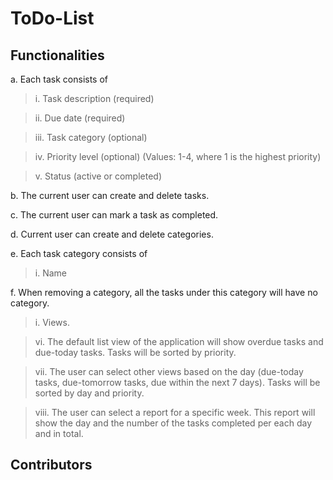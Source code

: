 # ToDo-List

## Functionalities
a. Each task consists of

>i. Task description (required)
  
>ii. Due date (required)

>iii. Task category (optional)

>iv. Priority level (optional) (Values: 1-4, where 1 is the highest priority)

>v. Status (active or completed)
  
b. The current user can create and delete tasks.

c. The current user can mark a task as completed.

d. Current user can create and delete categories.

e. Each task category consists of

>i. Name
  
f. When removing a category, all the tasks under this category will have no category.

>i. Views.

>vi. The default list view of the application will show overdue tasks and due-today tasks. Tasks will be sorted by priority.

>vii. The user can select other views based on the day (due-today tasks, due-tomorrow tasks, due within the next 7 days). Tasks will be sorted by day and priority.

>viii. The user can select a report for a specific week. This report will show the day and the number of the tasks completed per each day and in total.

## Contributors
